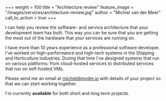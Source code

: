 +++
weight = 100
title = "Architecture review"
feature_image = "/images/services/architecture-review.jpg"
author = "Michiel van der Meer"
call_to_action = true
+++

I can help you review the software- and service architecture that your development team has built. This way you can be sure that you are getting the most out of the hardware that your services are running on.

I have more than 10 years experience as a professional software developer. I've worked on high-performance and high-tech systems in the Shipping and Horticulture industries. During that time I've designed systems that run on various platforms: from cloud-hosted services to distributed services that run on self-hosted VMs.

Please send me an email at [michiel@mvdm.io](mailto:michiel@mvdm.io) with details of your project so that we can start working together.

I'm currently **available** for both short and long term projects.
